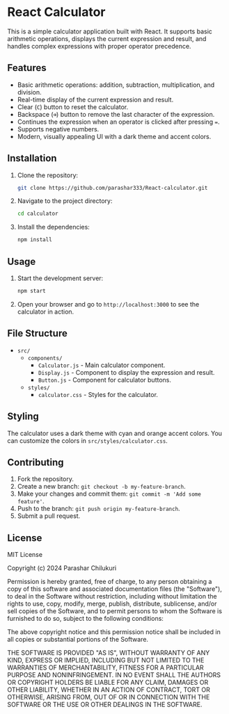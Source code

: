 # React Calculator

This is a simple calculator application built with React. It supports basic arithmetic operations, displays the current expression and result, and handles complex expressions with proper operator precedence.

## Features

- Basic arithmetic operations: addition, subtraction, multiplication, and division.
- Real-time display of the current expression and result.
- Clear (`C`) button to reset the calculator.
- Backspace (`⌫`) button to remove the last character of the expression.
- Continues the expression when an operator is clicked after pressing `=`.
- Supports negative numbers.
- Modern, visually appealing UI with a dark theme and accent colors.

## Installation

1. Clone the repository:
    ```sh
    git clone https://github.com/parashar333/React-calculator.git
    ```

2. Navigate to the project directory:
    ```sh
    cd calculator
    ```

3. Install the dependencies:
    ```sh
    npm install
    ```

## Usage

1. Start the development server:
    ```sh
    npm start
    ```

2. Open your browser and go to `http://localhost:3000` to see the calculator in action.

## File Structure

- `src/`
  - `components/`
    - `Calculator.js` - Main calculator component.
    - `Display.js` - Component to display the expression and result.
    - `Button.js` - Component for calculator buttons.
  - `styles/`
    - `calculator.css` - Styles for the calculator.

## Styling

The calculator uses a dark theme with cyan and orange accent colors. You can customize the colors in `src/styles/calculator.css`.

## Contributing

1. Fork the repository.
2. Create a new branch: `git checkout -b my-feature-branch`.
3. Make your changes and commit them: `git commit -m 'Add some feature'`.
4. Push to the branch: `git push origin my-feature-branch`.
5. Submit a pull request.

## License
MIT License

Copyright (c) 2024 Parashar Chilukuri

Permission is hereby granted, free of charge, to any person obtaining a copy
of this software and associated documentation files (the "Software"), to deal
in the Software without restriction, including without limitation the rights
to use, copy, modify, merge, publish, distribute, sublicense, and/or sell
copies of the Software, and to permit persons to whom the Software is
furnished to do so, subject to the following conditions:

The above copyright notice and this permission notice shall be included in all
copies or substantial portions of the Software.

THE SOFTWARE IS PROVIDED "AS IS", WITHOUT WARRANTY OF ANY KIND, EXPRESS OR
IMPLIED, INCLUDING BUT NOT LIMITED TO THE WARRANTIES OF MERCHANTABILITY,
FITNESS FOR A PARTICULAR PURPOSE AND NONINFRINGEMENT. IN NO EVENT SHALL THE
AUTHORS OR COPYRIGHT HOLDERS BE LIABLE FOR ANY CLAIM, DAMAGES OR OTHER
LIABILITY, WHETHER IN AN ACTION OF CONTRACT, TORT OR OTHERWISE, ARISING FROM,
OUT OF OR IN CONNECTION WITH THE SOFTWARE OR THE USE OR OTHER DEALINGS IN THE
SOFTWARE.
